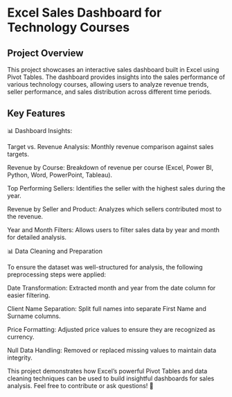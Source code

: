# Excel Sales Dashboard for Technology Courses

## Project Overview

This project showcases an interactive sales dashboard built in Excel using Pivot Tables. The dashboard provides insights into the sales performance of various technology courses, allowing users to analyze revenue trends, seller performance, and sales distribution across different time periods.

## Key Features

📊 Dashboard Insights:

Target vs. Revenue Analysis: Monthly revenue comparison against sales targets.

Revenue by Course: Breakdown of revenue per course (Excel, Power BI, Python, Word, PowerPoint, Tableau).

Top Performing Sellers: Identifies the seller with the highest sales during the year.

Revenue by Seller and Product: Analyzes which sellers contributed most to the revenue.

Year and Month Filters: Allows users to filter sales data by year and month for detailed analysis.

📊 Data Cleaning and Preparation

To ensure the dataset was well-structured for analysis, the following preprocessing steps were applied:

Date Transformation: Extracted month and year from the date column for easier filtering.

Client Name Separation: Split full names into separate First Name and Surname columns.

Price Formatting: Adjusted price values to ensure they are recognized as currency.

Null Data Handling: Removed or replaced missing values to maintain data integrity.

This project demonstrates how Excel’s powerful Pivot Tables and data cleaning techniques can be used to build insightful dashboards for sales analysis. Feel free to contribute or ask questions! 🚀
